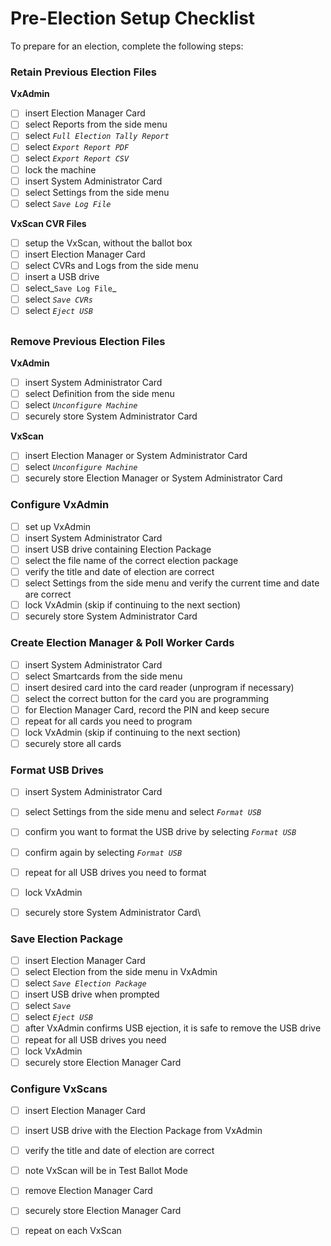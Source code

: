 # Pre-Election Setup Checklist

To prepare for an election, complete the following steps:

### Retain Previous Election Files

&#x20; **VxAdmin**

* [ ] insert Election Manager Card
* [ ] select Reports from the side menu&#x20;
* [ ] select _`Full Election Tally Report`_
* [ ] select _`Export Report PDF`_
* [ ] select _`Export Report CSV`_
* [ ] lock the machine
* [ ] insert System Administrator Card
* [ ] select Settings from the side menu&#x20;
* [ ] select _`Save Log File`_

&#x20;  **VxScan CVR Files**

* [ ] setup the VxScan, without the ballot box
* [ ] insert Election Manager Card
* [ ] select CVRs and Logs from the side menu
* [ ] insert a USB drive
* [ ] select_`Save Log File`_
* [ ] select _`Save CVRs`_
* [ ] select _`Eject USB`_

##

### **Remove Previous Election Files**

&#x20;  **VxAdmin**

* [ ] insert System Administrator Card
* [ ] select Definition from the side menu
* [ ] select _`Unconfigure Machine`_
* [ ] securely store System Administrator Card

&#x20;  **VxScan**

* [ ] insert Election Manager or System Administrator Card
* [ ] select _`Unconfigure Machine`_
* [ ] securely store Election Manager or System Administrator Card

### Configure VxAdmin

* [ ] set up VxAdmin
* [ ] insert System Administrator Card
* [ ] insert USB drive containing Election Package
* [ ] select the file name of the correct election package
* [ ] verify the title and date of election are correct
* [ ] select Settings from the side menu and verify the current time and date are correct&#x20;
* [ ] lock VxAdmin (skip if continuing to the next section)
* [ ] securely store System Administrator Card

### Create Election Manager & Poll Worker Cards

* [ ] insert System Administrator Card
* [ ] select Smartcards from the side menu
* [ ] insert desired card into the card reader (unprogram if necessary)
* [ ] select the correct button for the card you are programming
* [ ] for Election Manager Card, record the PIN and keep secure&#x20;
* [ ] repeat for all cards you need to program
* [ ] lock VxAdmin (skip if continuing to the next section)
* [ ] securely store all cards

### Format USB Drives

* [ ] insert System Administrator Card
* [ ] select Settings from the side menu and select _`Format USB`_
* [ ] confirm you want to format the USB drive by selecting _`Format USB`_
* [ ] confirm again by selecting  _`Format USB`_
* [ ] repeat for all USB drives you need to format
* [ ] lock VxAdmin
* [ ] securely store System Administrator Card\




### Save Election Package

* [ ] insert Election Manager Card
* [ ] select Election from the side menu in VxAdmin
* [ ] select _`Save Election Package`_&#x20;
* [ ] insert USB drive when prompted
* [ ] select _`Save`_
* [ ] select _`Eject USB`_&#x20;
* [ ] after VxAdmin confirms USB ejection, it is safe to remove the USB drive
* [ ] repeat for all USB drives you need
* [ ] lock VxAdmin
* [ ] securely store Election Manager Card

### Configure VxScans

* [ ] insert Election Manager Card
* [ ] insert USB drive with the Election Package from VxAdmin
* [ ] verify the title and date of election are correct
* [ ] note VxScan will be in Test Ballot Mode
* [ ] remove Election Manager Card
* [ ] securely store Election Manager Card
* [ ] repeat on each VxScan

